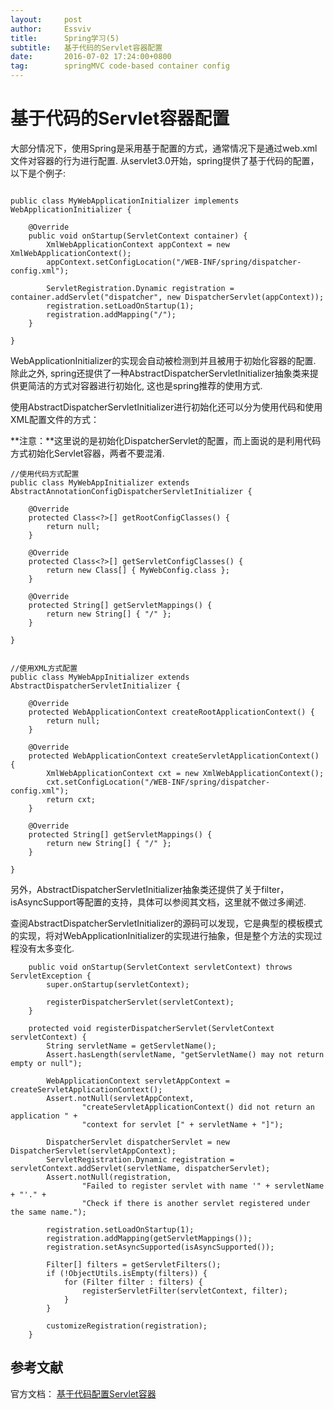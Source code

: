 ```yaml
---
layout:		post
author:		Essviv
title:		Spring学习(5)
subtitle:	基于代码的Servlet容器配置
date:		2016-07-02 17:24:00+0800
tag:		springMVC code-based container config
---
```


# 基于代码的Servlet容器配置

大部分情况下，使用Spring是采用基于配置的方式，通常情况下是通过web.xml文件对容器的行为进行配置. 从servlet3.0开始，spring提供了基于代码的配置，以下是个例子:

```

public class MyWebApplicationInitializer implements WebApplicationInitializer {

    @Override
    public void onStartup(ServletContext container) {
        XmlWebApplicationContext appContext = new XmlWebApplicationContext();
        appContext.setConfigLocation("/WEB-INF/spring/dispatcher-config.xml");

        ServletRegistration.Dynamic registration = container.addServlet("dispatcher", new DispatcherServlet(appContext));
        registration.setLoadOnStartup(1);
        registration.addMapping("/");
    }

}
```

WebApplicationInitializer的实现会自动被检测到并且被用于初始化容器的配置. 除此之外, spring还提供了一种AbstractDispatcherServletInitializer抽象类来提供更简洁的方式对容器进行初始化, 这也是spring推荐的使用方式. 

使用AbstractDispatcherServletInitializer进行初始化还可以分为使用代码和使用XML配置文件的方式：

**注意：**这里说的是初始化DispatcherServlet的配置，而上面说的是利用代码方式初始化Servlet容器，两者不要混淆. 

```
//使用代码方式配置
public class MyWebAppInitializer extends AbstractAnnotationConfigDispatcherServletInitializer {

    @Override
    protected Class<?>[] getRootConfigClasses() {
        return null;
    }

    @Override
    protected Class<?>[] getServletConfigClasses() {
        return new Class[] { MyWebConfig.class };
    }

    @Override
    protected String[] getServletMappings() {
        return new String[] { "/" };
    }

}


//使用XML方式配置
public class MyWebAppInitializer extends AbstractDispatcherServletInitializer {

    @Override
    protected WebApplicationContext createRootApplicationContext() {
        return null;
    }

    @Override
    protected WebApplicationContext createServletApplicationContext() {
        XmlWebApplicationContext cxt = new XmlWebApplicationContext();
        cxt.setConfigLocation("/WEB-INF/spring/dispatcher-config.xml");
        return cxt;
    }

    @Override
    protected String[] getServletMappings() {
        return new String[] { "/" };
    }

}
```

另外，AbstractDispatcherServletInitializer抽象类还提供了关于filter，isAsyncSupport等配置的支持，具体可以参阅其文档，这里就不做过多阐述.

查阅AbstractDispatcherServletInitializer的源码可以发现，它是典型的模板模式的实现，将对WebApplicationInitializer的实现进行抽象，但是整个方法的实现过程没有太多变化.

```
    public void onStartup(ServletContext servletContext) throws ServletException {
        super.onStartup(servletContext);

        registerDispatcherServlet(servletContext);
    }

    protected void registerDispatcherServlet(ServletContext servletContext) {
        String servletName = getServletName();
        Assert.hasLength(servletName, "getServletName() may not return empty or null");

        WebApplicationContext servletAppContext = createServletApplicationContext();
        Assert.notNull(servletAppContext,
                "createServletApplicationContext() did not return an application " +
                "context for servlet [" + servletName + "]");

        DispatcherServlet dispatcherServlet = new DispatcherServlet(servletAppContext);
        ServletRegistration.Dynamic registration = servletContext.addServlet(servletName, dispatcherServlet);
        Assert.notNull(registration,
                "Failed to register servlet with name '" + servletName + "'." +
                "Check if there is another servlet registered under the same name.");

        registration.setLoadOnStartup(1);
        registration.addMapping(getServletMappings());
        registration.setAsyncSupported(isAsyncSupported());

        Filter[] filters = getServletFilters();
        if (!ObjectUtils.isEmpty(filters)) {
            for (Filter filter : filters) {
                registerServletFilter(servletContext, filter);
            }
        }

        customizeRegistration(registration);
    }
```

## 参考文献

官方文档： [基于代码配置Servlet容器](http://docs.spring.io/spring/docs/current/spring-framework-reference/htmlsingle/#mvc-container-config)